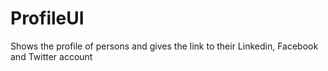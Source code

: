 # ProfileUI
Shows the profile of persons and gives the link to their Linkedin, Facebook and Twitter account
